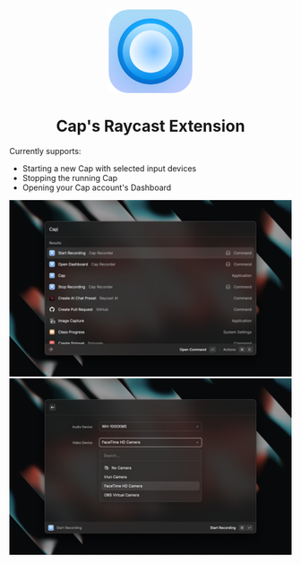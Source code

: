<p align="center">
  <img width="150" height="150" src="./assets/cap-icon.png" alt="Logo">
</p>
<h1 align="center"><b>Cap's Raycast Extension</b></h1>

Currently supports:
- Starting a new Cap with selected input devices
- Stopping the running Cap
- Opening your Cap account's Dashboard

![Screenshot showing Raycast open with the "Start Recording" command from Cap highlighted.](/metadata/Screenshot-1.png?raw=true)
![Screenshot showing Raycast open with the "Start Recording" command showing a form to select a microphone and camera to launch Cap with.](/metadata/Screenshot-2.png?raw=true)
